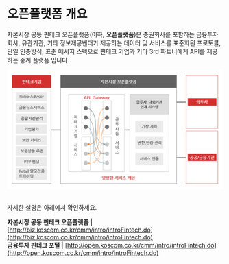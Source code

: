 # 오픈플랫폼 개요

자본시장 공동 핀테크 오픈플랫폼\(이하, **오픈플랫폼**\)은 증권회사를 포함하는 금융투자회사, 유관기관, 기타 정보제공벤더가 제공하는 데이터 및 서비스를 표준화된 프로토콜, 단일 인증방식, 표준 메시지 스펙으로 핀테크 기업과 기타 3rd 파트너에게 API를 제공하는 중계 플랫폼 입니다.

![&#xC790;&#xBCF8;&#xC2DC;&#xC7A5; &#xC624;&#xD508;&#xD50C;&#xB7AB;&#xD3FC;](.gitbook/assets/image%20%2893%29.png)



## 

자세한 설명은 아래에서 확인하세요.

**자본시장 공동 핀테크 오픈플랫폼      \|**    [http://biz.koscom.co.kr/cmm/intro/introFintech.do](http://biz.koscom.co.kr/cmm/intro/introFintech.do)  
**금융투자 핀테크 포털                           \|**    [http://open.koscom.co.kr/cmm/intro/introFintech.do](http://open.koscom.co.kr/cmm/intro/introFintech.do)



